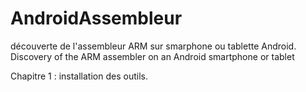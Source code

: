# AndroidAssembleur
découverte de l'assembleur ARM sur smarphone ou tablette Android. Discovery of the ARM assembler on an Android smartphone or tablet

Chapitre 1 : installation des outils.
